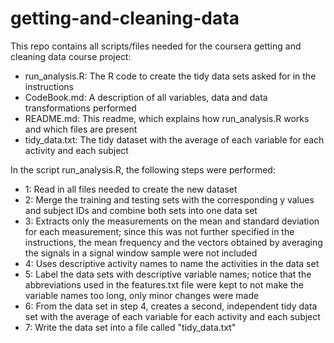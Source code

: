 # getting-and-cleaning-data
This repo contains all scripts/files needed for the coursera getting and cleaning data course project:
- run_analysis.R: The R code to create the tidy data sets asked for in the instructions
- CodeBook.md: A description of all variables, data and data transformations performed
- README.md: This readme, which explains how run_analysis.R works and which files are present
- tidy_data.txt: The tidy dataset with the average of each variable for each activity and each subject

In the script run_analysis.R, the following steps were performed:
- 1: Read in all files needed to create the new dataset
- 2: Merge the training and testing sets with the corresponding y values and subject IDs and combine both sets into one data set
- 3: Extracts only the measurements on the mean and standard deviation for each measurement; since this was not further specified in the instructions, the mean frequency and the vectors obtained by averaging the signals in a signal window sample were not included
- 4: Uses descriptive activity names to name the activities in the data set
- 5: Label the data sets with descriptive variable names; notice that the abbreviations used in the features.txt file were kept to not make the variable names too long, only minor changes were made
- 6: From the data set in step 4, creates a second, independent tidy data set with the average of each variable for each activity and each subject
- 7: Write the data set into a file called "tidy_data.txt"
    




